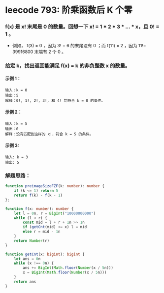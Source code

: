 # leecode 793: 阶乘函数后 K 个零

### f(x) 是 x! 末尾是 0 的数量。回想一下 x! = 1 * 2 * 3 * ... * x，且 0! = 1 。

* 例如， f(3) = 0 ，因为 3! = 6 的末尾没有 0 ；而 f(11) = 2 ，因为 11!= 39916800 末端有 2 个 0 。
### 给定 k，找出返回能满足 f(x) = k 的非负整数 x 的数量。

#### 示例 1：
```
输入：k = 0
输出：5
解释：0!, 1!, 2!, 3!, 和 4! 均符合 k = 0 的条件。
```
#### 示例 2：
```
输入：k = 5
输出：0
解释：没有匹配到这样的 x!，符合 k = 5 的条件。
```
#### 示例 3:
```
输入: k = 3
输出: 5
```

### 解题思路：
```ts
function preimageSizeFZF(k: number): number {
    if (k <= 1) return 5
    return f(k) - f(k - 1)
};

function f(x: number): number {
    let l = 0n, r = BigInt("10000000000")
    while (l < r) {
        const mid = l + r + 1n >> 1n
        if (getCnt(mid) <= x) l = mid
        else r = mid - 1n
    }
    return Number(r)
}

function getCnt(x: bigint): bigint {
    let ans = 0n
    while (x !== 0n) {
        ans += BigInt(Math.floor(Number(x / 5n)))
        x = BigInt(Math.floor(Number(x / 5n)))
    }
    return ans
}
```